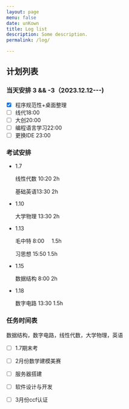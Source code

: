 ```yaml
---
layout: page
menu: false
date: unKown
title: Log list
description: Some description.
permalink: /log/

---
```


## 计划列表

### 当天安排 3 && -3（2023.12.12---)

- [x] 程序规范性+桌面整理
- [ ] 线代18:00
- [ ] 大创20:00
- [ ] 编程语言学习22:00
- [ ] 更换IDE 23:00

### 考试安排

- 1.7
  
  线性代数 10:20   2h
  
  基础英语13:30    2h

- 1.10
  
  大学物理 13:30   2h

- 1.13
  
  毛中特 8:00     1.5h
  
  习思想 15:50   1.5h

- 1.15
  
  数据结构 8:00    2h

- 1.18
  
  数字电路 13:30 1.5h

### 任务时间表

数据结构，数字电路，线性代数，大学物理，英语

- [ ] 1.7期末考

- [ ] 2月份数学建模美赛

- [ ] 服务器搭建

- [ ] 软件设计与开发

- [ ] 3月份ccf认证
